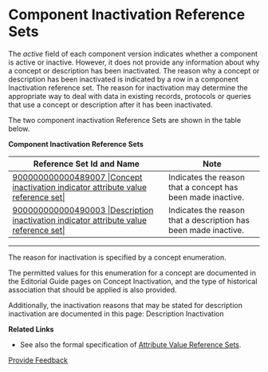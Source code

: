 # Component Inactivation Reference Sets

The _active_ field of each component version indicates whether a component is active or inactive. However, it does not provide any information about why a concept or description has been inactivated. The reason why a concept or description has been inactivated is indicated by a row in a component Inactivation reference set.  The reason for inactivation may determine the appropriate way to deal with data in existing records, protocols or queries that use a concept or description after it has been inactivated.

The two component inactivation Reference Sets are shown in the table below.

**Component Inactivation Reference Sets**

| Reference Set Id and Name                                                                                                           | Note                                                            |
| ----------------------------------------------------------------------------------------------------------------------------------- | --------------------------------------------------------------- |
| [900000000000489007 \|Concept inactivation indicator attribute value reference set\|](http://snomed.info/id/900000000000489007)     | Indicates the reason that a concept has been made inactive.     |
| [900000000000490003 \|Description inactivation indicator attribute value reference set\|](http://snomed.info/id/900000000000490003) | Indicates the reason that a description has been made inactive. |

***

The reason for inactivation is specified by a concept enumeration.

The permitted values for this enumeration for a concept are documented in the Editorial Guide pages on Concept Inactivation, and the type of historical association that should be applied is also provided.

Additionally, the inactivation reasons that may be stated for description inactivation are documented in this page: Description Inactivation

**Related Links**

* See also the formal specification of [Attribute Value Reference Sets](./).






<a href="https://docs.google.com/forms/d/e/1FAIpQLScTmbZIf0UEQwYDkY27EEWBkaiYkHSbR0_9DmFrMLXoQLyL7Q/viewform?usp=pp_url&entry.1767247133=Release+File+Specification&entry.670899847=Component%20Inactivation%20Reference%20Sets" class="button primary">Provide Feedback</a>
